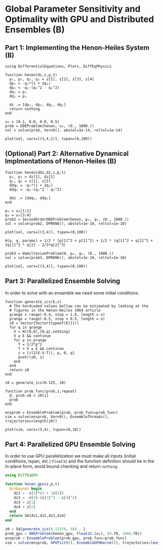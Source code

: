 # Global Parameter Sensitivity and Optimality with GPU and Distributed Ensembles (B)

## Part 1: Implementing the Henon-Heiles System (B)

```@example henon
using DifferentialEquations, Plots, DiffEqPhysics

function henon(dz,z,p,t)
  p₁, p₂, q₁, q₂ = z[1], z[2], z[3], z[4]
  dp₁ = -q₁*(1 + 2q₂)
  dp₂ = -q₂-(q₁^2 - q₂^2)
  dq₁ = p₁
  dq₂ = p₂

  dz .= [dp₁, dp₂, dq₁, dq₂]
  return nothing
end

u₀ = [0.1, 0.0, 0.0, 0.5]
prob = ODEProblem(henon, u₀, (0., 1000.))
sol = solve(prob, Vern9(), abstol=1e-14, reltol=1e-14)

plot(sol, vars=[(3,4,1)], tspan=(0,100))
```

## (Optional) Part 2: Alternative Dynamical Implmentations of Henon-Heiles (B)

```@example henon
function henon(ddz,dz,z,p,t)
  p₁, p₂ = dz[1], dz[2]
  q₁, q₂ = z[1], z[2]
  ddq₁ = -q₁*(1 + 2q₂)
  ddq₂ = -q₂-(q₁^2 - q₂^2)

  ddz .= [ddq₁, ddq₂]
end

p₀ = u₀[1:2]
q₀ = u₀[3:4]
prob2 = SecondOrderODEProblem(henon, p₀, q₀, (0., 1000.))
sol = solve(prob2, DPRKN6(), abstol=1e-10, reltol=1e-10)

plot(sol, vars=[(3,4)], tspan=(0,100))

H(p, q, params) = 1/2 * (p[1]^2 + p[2]^2) + 1/2 * (q[1]^2 + q[2]^2 + 2q[1]^2 * q[2] - 2/3*q[2]^3)

prob3 = HamiltonianProblem(H, p₀, q₀, (0., 1000.))
sol = solve(prob3, DPRKN6(), abstol=1e-10, reltol=1e-10)

plot(sol, vars=[(3,4)], tspan=(0,100))
```

## Part 3: Parallelized Ensemble Solving

In order to solve with an ensamble we need some initial conditions.
```@example henon
function generate_ics(E,n)
  # The hardcoded values bellow can be estimated by looking at the
  # figures in the Henon-Heiles 1964 article
  qrange = range(-0.4, stop = 1.0, length = n)
  prange = range(-0.5, stop = 0.5, length = n)
  z0 = Vector{Vector{typeof(E)}}()
  for q in qrange
    V = H([0,0],[0,q],nothing)
    V ≥ E && continue
    for p in prange
      T = 1/2*p^2
      T + V ≥ E && continue
      z = [√(2(E-V-T)), p, 0, q]
      push!(z0, z)
    end
  end
  return z0
end

z0 = generate_ics(0.125, 10)

function prob_func(prob,i,repeat)
  @. prob.u0 = z0[i]
  prob
end

ensprob = EnsembleProblem(prob, prob_func=prob_func)
sim = solve(ensprob, Vern9(), EnsembleThreads(), trajectories=length(z0))

plot(sim, vars=(3,4), tspan=(0,10))
```

## Part 4: Parallelized GPU Ensemble Solving

In order to use GPU parallelization we must make all inputs
(initial conditions, tspan, etc.) `Float32` and the function
definition should be in the in-place form, avoid bound checking and
return `nothing`.

```julia
using DiffEqGPU

function henon_gpu(z,p,t)
  @inbounds begin
    dz1 = -z[3]*(1 + 2z[4])
    dz2 = -z[4]-(z[3]^2 - z[4]^2)
    dz3 = z[1]
    dz4 = z[2]
  end
  return SA[dz1,dz2,dz3,dz4]
end

z0 = SA[generate_ics(0.125f0, 50)...]
prob_gpu = ODEProblem(henon_gpu, Float32.(u₀), (0.f0, 1000.f0))
ensprob = EnsembleProblem(prob_gpu, prob_func=prob_func)
sim = solve(ensprob, GPUTsit5(), EnsembleGPUKernel(), trajectories=length(z0))
```
